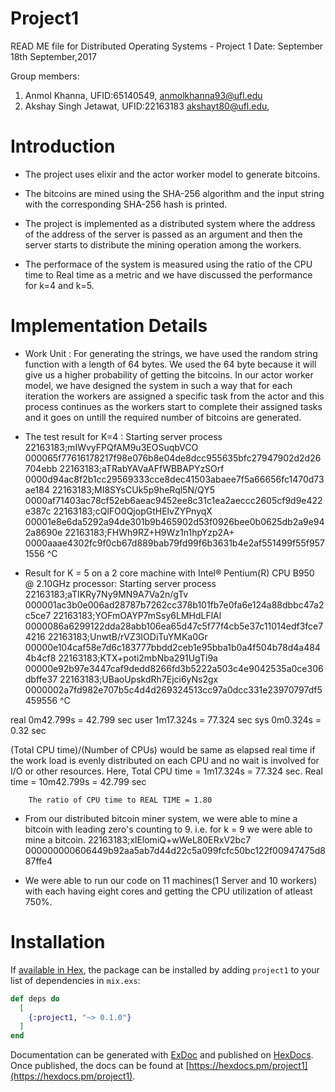 # Project1
READ ME file for Distributed Operating Systems - Project 1
Date: September 18th September,2017

Group members:

1. Anmol Khanna, UFID:65140549, anmolkhanna93@ufl.edu
2. Akshay Singh Jetawat, UFID:22163183 akshayt80@ufl.edu,

# Introduction

- The project uses elixir and the actor worker model to generate bitcoins.

- The bitcoins are mined using the SHA-256 algorithm and the input string with the corresponding SHA-256 hash is printed.

- The project is implemented as a distributed system where the address of the address of the server is passed as an argument and then the server starts to distribute the mining operation among the workers.

- The performace of the system is measured using the ratio of the CPU time to Real time as a metric and we have discussed the performance for k=4 and k=5.

# Implementation Details

- Work Unit :
For generating the strings, we have used the random string function with a length of 64 bytes. We used the 64 byte because it will give us a higher probability of getting the bitcoins. In our actor worker model, we have designed the system in such a way that for each iteration the workers are assigned a specific task from the actor and this process continues as the workers start to complete their assigned tasks and it goes on untill the required number of bitcoins are generated.

- The test result for K=4 :
Starting server process
22163183;mIWvyFPQfAM9u3EOSuqbVCO    000065f77616178217f98e076b8e04de8dcc955635bfc27947902d2d26704ebb
22163183;aTRabYAVaAFfWBBAPYzSOrf    0000d94ac8f2b1cc29569333cce8dec41503abaee7f5a66656fc1470d73ae184
22163183;MI8SYsCUk5p9heRql5N/QY5    0000af71403ac78cf52eb6aeac9452ee8c31c1ea2aeccc2605cf9d9e422e387c
22163183;cQlFO0QjopGtHElvZYPnyqX    00001e8e6da5292a94de301b9b465902d53f0926bee0b0625db2a9e942a8690e
22163183;FHWh9RZ+H9Wz1n1hpYzp2A+    0000aaae4302fc9f0cb67d889bab79fd99f6b3631b4e2af551499f55f9571556
^C

- Result for K = 5 on a 2 core machine with Intel® Pentium(R) CPU B950 @ 2.10GHz processor:
Starting server process
22163183;aTIKRy7Ny9MN9A7Va2n/gTv    000001ac3b0e006ad28787b7262cc378b101fb7e0fa6e124a88dbbc47a2c5ce7
22163183;YOFmOAYP7mSsy6LMHdLFlAl    0000086a6299122dda28abb106ea65d47c5f77f4cb5e37c11014edf3fce74216
22163183;UnwtB/rVZ3IODiTuYMKa0Gr    00000e104caf58e7d6c183777bbdd2ceb1e95bba1b0a4f504b78d4a4844b4cf8
22163183;KTX+poti2mbNba291UgTi9a    00000e92b97e3447caf9dedd8266fd3b5222a503c4e9042535a0ce306dbffe37
22163183;UBaoUpskdRh7Ejci6yNs2gx    0000002a7fd982e707b5c4d4d269324513cc97a0dcc331e23970797df5459556
^C

real    0m42.799s = 42.799 sec
user    1m17.324s = 77.324 sec
sys     0m0.324s = 0.32 sec

(Total CPU time)/(Number of CPUs) would be same as elapsed real time if the work load is evenly distributed on each CPU and no wait is involved for I/O or other resources.
		Here, Total CPU time = 1m17.324s = 77.324 sec.
		Real time = 10m42.799s = 42.799 sec
		
		The ratio of CPU time to REAL TIME = 1.80
		

- From our distributed bitcoin miner system, we were able to mine a bitcoin with leading zero's counting to 9. i.e. for k = 9 we were able to mine a bitcoin.
22163183;xlElomiQ+wWeL80ERxV2bc7    000000000606449b92aa5ab7d44d22c5a099fcfc50bc122f00947475d887ffe4

- We were able to run our code on 11 machines(1 Server and 10 workers) with each having eight cores and getting the CPU utilization of atleast 750%.

# Installation

If [available in Hex](https://hex.pm/docs/publish), the package can be installed
by adding `project1` to your list of dependencies in `mix.exs`:

```elixir
def deps do
  [
    {:project1, "~> 0.1.0"}
  ]
end
```

Documentation can be generated with [ExDoc](https://github.com/elixir-lang/ex_doc)
and published on [HexDocs](https://hexdocs.pm). Once published, the docs can
be found at [https://hexdocs.pm/project1](https://hexdocs.pm/project1).

